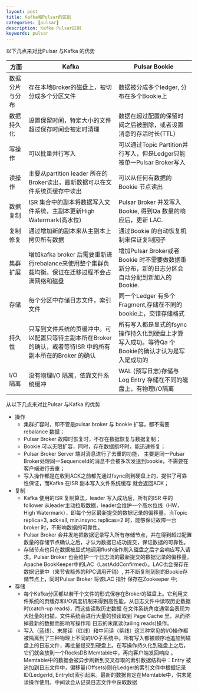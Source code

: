 ```yaml
---
layout: post
title: Kafka和Pulsar的区别
categories: [pulsar]
description: Kafka Pulsar区别
keywords: pulsar
---
```



以下几点来对比Pulsar 与Kafka 的优势



|    方面            |              Kafka                                           | Pulsar Bookie                                                |                                                          
| -------------- | ------------------------------------------------------------ | ------------------------------------------------------------ |
| 数据分片与分布 | 存在本地Broker的磁盘上，被切分成多个分区文件                 | 数据被分成多个ledger, 分布在多个Bookie上                     |
| 数据持久化     | 设置保留时间，特定大小的文件超过保存时间会被定时清理         | 数据在超过配置的保留时间之后被删除，或者设置消息的存活时长(TTL) |
| 写操作         | 可以批量并行写入                                             | 可以通过Topic Partition并行写入，但是Ledger只能被单一Pulsar Broker写入 |
| 读操作         | 主要从partition leader 所在的Broker读出，最新数据可以在文件系统页缓存中读出 | 可以从任何有数据的Bookie 节点读出                            |
| 数据复制       | ISR 集合中的副本将数据写入文件系统，主副本更新High Watermark(高水位) | Pulsar Broker 并发写入Bookie, 得到Qa 数量的响应后，更新 LAC. |
| 复制修复       | 通过增加新的副本来从主副本上拷贝所有数据                     | 通过Bookie 的自动恢复机制来保证复制因子                      |
| 集群扩展       | 增加kafka broker 后需要重新进行rebalance来使用整个集群负载均衡。保证在迁移过程不会占满网络和磁盘 | 增加Pulsar Broker或者Bookie 时不需要做数据重新分布，新的日志分区会自动分配到新加入的Bookie. |
| 存储           | 每个分区中存储日志文件，索引文件                             | 同一个Ledger 有多个Fragment,存储在不同的bookie上，交错存储格式 |
| 持久性         | 只写到文件系统的页缓冲中。可以配置只等待主副本所在Broker 的确认，或者等待ISR 中的所有副本所在的Broker 的确认 | 所有写入都是显式的fsync操作持久化到硬盘上才算写入成功。等待Qa 个Bookie的确认才认为是写入是成功的 |
| I/O 隔离       | 没有物理I/O 隔离，依靠文件系统缓冲                           | WAL (预写日志)存储与Log Entry 存储在不同的磁盘上，有物理I/O隔离 |

从以下几点来对比Pulsar 与Kafka 的优势

- 操作
  - 集群扩容时，即不管是pulsar broker 与 bookie 扩容，都不需要rebalance 数据；
  - Pulsar Broker 故障时恢复时，不存在数据恢复与数据复制；
  - Bookie 可以无限扩容，同时，存在数据损坏时，能迅速修复；
  - Pulsar Broker Server 端对消息进行了去重的功能， 主要是同一Pulsar Broker处理同一SequenceId的消息不会被多次发送到bookie，不需要在客户端进行去重；
  - 写入操作都是在收到ACK之前都先通过fsync刷到硬盘上的，提供了可靠性保证，而Kafka 在ISR 副本写入文件系统缓存 就会返回ACK；
- 复制
  - Kafka 使用的ISR 复制算法，leader 写入成功后，所有的ISR 中的follower 从leader主动拉取数据，leader会维护一个高水位线（HW，High Watermark），即每个分区最新提交的数据记录的偏移量。当Topic replica=3, ack=all, min.insync.replicas=2 时，能够保证故障一台broker 时，不影响数据的可靠性。
  - Pulsar Broker 会并发地把数据记录写入所有存储节点，并在得到超过配置数量的存储节点确认之后，才认为数据已成功提交，保证数据的可靠性。
  - 存储节点也只在数据被显式地调用flush操作刷入磁盘之后才会响应写入请求。Pulsar Broker 也会维护一个日志流的最新提交的数据记录的偏移量，Apache BookKeeper中的LAC（LastAddConfirmed）。LAC也会保存在数据记录中（来节省额外的RPC调用开销）, 并不断复制到别的Bookie存储节点上，同时Pulsar Broker 将该LAC 指针 保存在Zookeeper 中;
- 存储
  - 每个Kafka分区都以若干个文件的形式保存在Broker的磁盘上。它利用文件系统的页缓存和I/O调度机制来得到高性能，从日志文件中读取历史数据时(catch-up reads)，而这些读取历史数据 在文件系统角度通常会表现为大批量的扫描，文件系统会进行大量的预读取到 Page Cache 里，从而挤掉最新的数据而影响写操作和 日志的末尾读(tailing reads)操作。
  - 写入（蓝线）、末尾读（红线）和中间读（紫线）这三种常见的I/O操作都被隔离到了三种物理上不同的I/O子系统中。所有写入都被顺序地追加到磁盘上的日志文件，再批量提交到硬盘上。在写操作持久化到磁盘上之后，它们就会放到一个RocksDB Memtable中，再向客户端发回响应 。Memtable中的数据会被异步刷新到交叉存取的索引数据结构中：Entry 被追加到日志文件中，偏移量(Offsets)则在Ledger的索引文件中根据记录ID(LedgerId, EntryId)索引起来。最新的数据肯定在Memtable中，供末尾读操作使用。中间读会从记录日志文件中获取数据